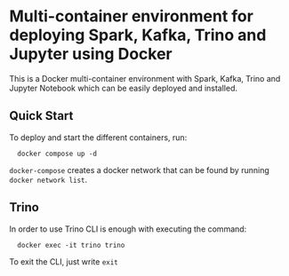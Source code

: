 # Multi-container environment for deploying Spark, Kafka, Trino and Jupyter using Docker

This is a Docker multi-container environment with Spark, Kafka, Trino and Jupyter Notebook which can be easily deployed and installed.


## Quick Start

To deploy and start the different containers, run:

```
  docker compose up -d
```

`docker-compose` creates a docker network that can be found by running `docker network list`.


## Trino

In order to use Trino CLI is enough with executing the command:

```
  docker exec -it trino trino
```

To exit the CLI, just write `exit`
